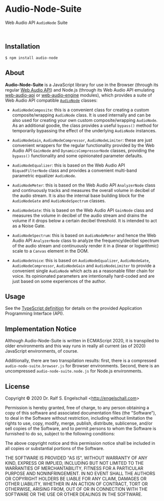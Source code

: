 
Audio-Node-Suite
================

Web Audio API `AudioNode` Suite

<p/>
<img src="https://nodei.co/npm/audio-node-suite.png?downloads=true&stars=true" alt=""/>

<p/>
<img src="https://david-dm.org/rse/audio-node-suite.png" alt=""/>

Installation
------------

```shell
$ npm install audio-node
```

About
-----

**Audio-Node-Suite** is a JavaScript library for use in the Browser
(through its regular [Web Audio API](https://www.w3.org/TR/webaudio/))
and Node.js (through its Web Audio API emulating
[web-audio-api](https://github.com/audiojs/web-audio-api) or
[web-audio-engine](https://github.com/mohayonao/web-audio-engine)
modules), which provides a suite of Web Audio API compatible
[`AudioNode`](https://developer.mozilla.org/en-US/docs/Web/API/AudioNode)
classes:

- `AudioNodeComposite`: this is a convenient class for creating
  a custom composite/wrapping `AudioNode` class. It is used internally
  and can be also used for creating your own custom composite/wrapping
  `AudioNode`. As an additional goodie, the class provides a useful
  `bypass()` method for temporarily bypassing the effect of the
  underlying `AudioNode` instances.

- `AudioNodeGain`, `AudioNodeCompressor`, `AudioNodeLimiter`: these
  are just convenient wrappers for the regular functionality provided
  by the Web Audio API `GainNode` and `DynamicsCompressorNode` classes,
  providing the `bypass()` functionality and some opinionated parameter defaults.

- `AudioNodeEqualizer`: this is based on the Web Audio API `BiquadFilterNode`
  class and provides a convenient multi-band parametric equalizer `AudioNode`.

- `AudioNodeMeter`: this is based on the Web Audio API `AnalyzerNode`
  class and continuously tracks and measures the overall volume in
  decibel of the audio stream. It is also the internal base building
  block for the `AudioNodeGate` and `AudioNodeSpectrum` classes.

- `AudioNodeGate`: this is based on the Web Audio API `GainNode`
  class and measures the volume in decibel of the audio stream and
  drains the volume if it drops below a certain decibel threshold. It is
  intended to act as a Noise Gate.

- `AudioNodeSpectrum`: this is based on `AudioNodeMeter` and
  hence the Web Audio API `AnalyzerNode` class to analyze the
  frequency/decibel spectrum of the audio stream and continuously render
  it in a (linear or logarithmic) scale to a `Canvas` element in the
  DOM.

- `AudioNodeVoice`: this is based on `AudioNodeEqualizer`,
  `AudioNodeGate`, `AudioNodeCompressor`, `AudioNodeGain` and
  `AudioNodeLimiter` to provide a convenient single `AudioNode`
  which acts as a reasonable filter chain for voice. Its opinionated
  parameters are intentionally hard-coded and are just based on some
  experiences of the author.

Usage
-----

See the [TypeScript definition](src/audio-node-suite.d.ts)
for details on the provided Application Programming Interface (API).

Implementation Notice
---------------------

Although Audio-Node-Suite is written in ECMAScript 2020, it is transpiled to older
environments and this way runs in really all current (as of 2020)
JavaScript environments, of course.

Additionally, there are two transpilation results: first, there is a
compressed `audio-node-suite.browser.js` for Browser environments. Second, there is
an uncompressed `audio-node-suite.node.js` for Node.js environments.

License
-------

Copyright &copy; 2020 Dr. Ralf S. Engelschall &lt;http://engelschall.com&gt;

Permission is hereby granted, free of charge, to any person obtaining
a copy of this software and associated documentation files (the
"Software"), to deal in the Software without restriction, including
without limitation the rights to use, copy, modify, merge, publish,
distribute, sublicense, and/or sell copies of the Software, and to
permit persons to whom the Software is furnished to do so, subject to
the following conditions:

The above copyright notice and this permission notice shall be included
in all copies or substantial portions of the Software.

THE SOFTWARE IS PROVIDED "AS IS", WITHOUT WARRANTY OF ANY KIND,
EXPRESS OR IMPLIED, INCLUDING BUT NOT LIMITED TO THE WARRANTIES OF
MERCHANTABILITY, FITNESS FOR A PARTICULAR PURPOSE AND NONINFRINGEMENT.
IN NO EVENT SHALL THE AUTHORS OR COPYRIGHT HOLDERS BE LIABLE FOR ANY
CLAIM, DAMAGES OR OTHER LIABILITY, WHETHER IN AN ACTION OF CONTRACT,
TORT OR OTHERWISE, ARISING FROM, OUT OF OR IN CONNECTION WITH THE
SOFTWARE OR THE USE OR OTHER DEALINGS IN THE SOFTWARE.

